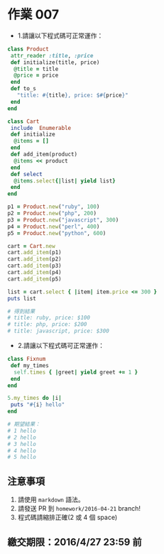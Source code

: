 # 作業 007

* 1.請讓以下程式碼可正常運作：

```ruby
class Product
 attr_reader :title, :price
 def initialize(title, price)
  @title = title
  @price = price
 end
 def to_s
   "title: #{title}, price: $#{price}"
 end
end

class Cart
 include  Enumerable
 def initialize
  @items = []
 end
 def add_item(product)
  @items << product
 end
 def select
  @items.select{|list| yield list}
 end
end

p1 = Product.new("ruby", 100)
p2 = Product.new("php", 200)
p3 = Product.new("javascript", 300)
p4 = Product.new("perl", 400)
p5 = Product.new("python", 600)

cart = Cart.new
cart.add_item(p1)
cart.add_item(p2)
cart.add_item(p3)
cart.add_item(p4)
cart.add_item(p5)

list = cart.select { |item| item.price <= 300 }
puts list

# 得到結果
# title: ruby, price: $100
# title: php, price: $200
# title: javascript, price: $300
```

* 2.請讓以下程式碼可正常運作：

```ruby
class Fixnum
 def my_times
  self.times { |greet| yield greet += 1 }
 end
end

5.my_times do |i|
 puts "#{i} hello"
end

# 期望結果：
# 1 hello
# 2 hello
# 3 hello
# 4 hello
# 5 hello
```

## 注意事項

1. 請使用 `markdown` 語法。
2. 請發送 PR 到 `homework/2016-04-21` branch!
3. 程式碼請縮排正確(2 或 4 個 space)

## 繳交期限：2016/4/27 23:59 前
